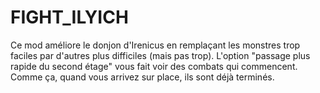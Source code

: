 # FIGHT_ILYICH
Ce mod améliore le donjon d'Irenicus en remplaçant les monstres trop faciles par d'autres plus difficiles (mais pas trop).
L'option "passage plus rapide du second étage" vous fait voir des combats qui commencent. Comme ça, quand vous arrivez sur place, ils sont déjà terminés.
